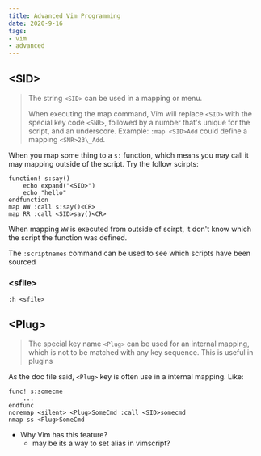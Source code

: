 ```yaml
---
title: Advanced Vim Programming
date: 2020-9-16
tags: 
- vim
- advanced
---
```


## \<SID\>

> The string `<SID>` can be used in a mapping or menu.
>
> When executing the map command, Vim will replace `<SID>` with the special key code `<SNR>`, followed by a number that's unique for the script, and an underscore.  Example: `:map <SID>Add` could define a mapping `<SNR>23\_Add`.

When you map some thing to a `s:` function, which means you may call it may mapping outside of the script. Try the follow scirpts:

``` vimscript
function! s:say()
    echo expand("<SID>")
    echo "hello"
endfunction
map WW :call s:say()<CR>
map RR :call <SID>say()<CR>
```

When mapping `WW` is executed from outside of scirpt, it don't know which the script the function was defined.

The `:scriptnames` command can be used to see which scripts have been sourced


### \<sfile\>

`:h <sfile>`


## \<Plug\>

> The special key name `<Plug>` can be used for an internal mapping, which is not to be matched with any key sequence.  This is useful in plugins

As the doc file said, `<Plug>` key is often use in a internal mapping. Like:

``` vimscript
func! s:somecme
    ...
endfunc
noremap <silent> <Plug>SomeCmd :call <SID>somecmd
nmap ss <Plug>SomeCmd
```

- Why Vim has this feature?
    * may be its a way to set alias in vimscript?


